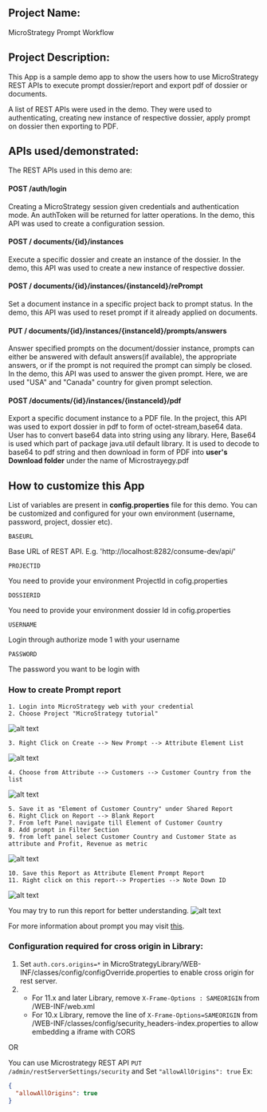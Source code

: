 ## Project Name:
MicroStrategy Prompt Workflow

## Project Description:
This App is a sample demo app to show the users how to use MicroStrategy REST APIs to execute prompt dossier/report and export pdf of dossier or documents. 

A list of REST APIs were used in the demo. They were used to authenticating, creating new instance of respective dossier, apply prompt on dossier then exporting to PDF. 

## APIs used/demonstrated:

The REST APIs used in this demo are:
#### POST /auth/login 
Creating a MicroStrategy session given credentials and authentication mode. An authToken will be returned for latter operations.
In the demo, this API was used to create a configuration session.

#### POST / documents/{id}/instances
Execute a specific dossier and create an instance of the dossier.
In the demo, this API was used to create a new instance of respective dossier.

#### POST / documents/{id}/instances/{instanceId}/rePrompt
Set a document instance in a specific project back to prompt status.
In the demo, this API was used to reset prompt if it already applied on documents.

#### PUT / documents/{id}/instances/{instanceId}/prompts/answers
Answer specified prompts on the document/dossier instance, prompts can either be answered with default answers(if available), the appropriate answers, or if the prompt is not required the prompt can simply be closed.
In the demo, this API was used to answer the given prompt. Here, we are used "USA" and "Canada" country for given prompt selection.

#### POST /documents/{id}/instances/{instanceId}/pdf
Export a specific document instance to a PDF file.
In the project, this API was used to export dossier in pdf to form of octet-stream,base64 data. User has to convert base64 data into string using any library. Here, Base64 is used which part of package java.util default library.  It is used to decode to base64 to pdf string and then download in form of PDF into **user's Download folder** under the name of Microstrayegy.pdf


## How to customize this App 
List of variables are present in **config.properties** file for this demo. You can be customized and configured for your own environment (username, password, project, dossier etc).
```
BASEURL
```
Base URL of REST API. E.g. 'http://localhost:8282/consume-dev/api/'

```
PROJECTID
```
You need to provide your environment ProjectId in cofig.properties
```
DOSSIERID
```
You need to provide your environment dossier Id in cofig.properties

```
USERNAME
```
Login through authorize mode 1 with your username

```
PASSWORD
```
The password you want to be login with

### How to create Prompt report
```
1. Login into MicroStrategy web with your credential
2. Choose Project "MicroStrategy tutorial"
```
![alt text](https://github.microstrategy.com/neelpatel/PromptGradleWorkFlow/blob/master/ScreenShot/Project_Name.png)
```
3. Right Click on Create --> New Prompt --> Attribute Element List
```
![alt text](https://github.microstrategy.com/neelpatel/PromptGradleWorkFlow/blob/master/ScreenShot/Prompt.png)
```
4. Choose from Attribute --> Customers --> Customer Country from the list
```
![alt text](https://github.microstrategy.com/neelpatel/PromptGradleWorkFlow/blob/master/ScreenShot/ElementPrompt.png)
```
5. Save it as "Element of Customer Country" under Shared Report
6. Right Click on Report --> Blank Report
7. From left Panel navigate till Element of Customer Country
8. Add prompt in Filter Section
9. from left panel select Customer Country and Customer State as attribute and Profit, Revenue as metric
```
![alt text](https://github.microstrategy.com/neelpatel/PromptGradleWorkFlow/blob/master/ScreenShot/ApplyPrompt.png)
```
10. Save this Report as Attribute Element Prompt Report
11. Right click on this report--> Properties --> Note Down ID
```
![alt text](https://github.microstrategy.com/neelpatel/PromptGradleWorkFlow/blob/master/ScreenShot/ReportId.png)

You may try to run this report for better understanding. 
![alt text](https://github.microstrategy.com/neelpatel/PromptGradleWorkFlow/blob/master/ScreenShot/Run%20Prompt.png)

For more information about prompt you may visit [this](https://lw.microstrategy.com/msdz/MSDL/GARelease_Current/docs/projects/RESTSDK/Content/topics/REST_API/REST_API_Workflow_Prompts.htm).

### Configuration required for cross origin in Library:
1. Set `auth.cors.origins=*` in MicroStrategyLibrary/WEB-INF/classes/config/configOverride.properties to enable cross origin for rest server.
2. - For 11.x and later Library, remove `X-Frame-Options : SAMEORIGIN` from <MicroStrategyLibrary-Installation-Directory>/WEB-INF/web.xml 
   - For 10.x Library, remove the line of `X-Frame-Options=SAMEORIGIN` from <MicroStrategyLibrary-Installation-Directory>/WEB-INF/classes/config/security_headers-index.properties to allow embedding a iframe with CORS

OR

You can use Microstrategy REST API `PUT /admin/restServerSettings/security` and Set `"allowAllOrigins": true`
Ex:

```json
{
  "allowAllOrigins": true
}
```


